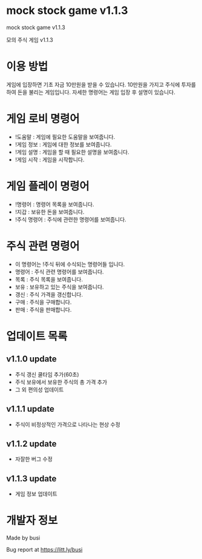 # mock stock game v1.1.3
mock stock game v1.1.3

모의 주식 게임 v1.1.3

# 이용 방법

게임에 입장하면 기초 자금 10만원을 받을 수 있습니다.
10만원을 가지고 주식에 투자를 하여 돈을 불리는 게임입니다.
자세한 명령어는 게임 입장 후 설명이 있습니다.


# 게임 로비 명령어

- !도움말 : 게임에 필요한 도움말을 보여줍니다.
- !게임 정보 : 게임에 대한 정보를 보여줍니다.
- !게임 설명 : 게임을 할 때 필요한 설명을 보여줍니다.
- !게임 시작 : 게임을 시작합니다.

# 게임 플레이 명령어

- !명령어 : 명령어 목록을 보여줍니다.
- !지갑 : 보유한 돈을 보여줍니다.
- !주식 명령어 : 주식에 관련한 명령어를 보여줍니다.

# 주식 관련 명령어

- 이 명령어는 !주식 뒤에 수식되는 명령어들 입니다.
- 명령어 : 주식 관련 명령어를 보여줍니다.
- 목록 : 주식 목록을 보여줍니다.
- 보유 : 보유하고 있는 주식을 보여줍니다.
- 갱신 : 주식 가격을 갱신합니다.
- 구매 : 주식을 구매합니다.
- 판매 : 주식을 판매합니다.

# 업데이트 목록

## v1.1.0 update

- 주식 갱신 쿨타임 추가(60초)
- 주식 보유에서 보유한 주식의 총 가격 추가 
- 그 외 편의성 업데이트

## v1.1.1 update

- 주식이 비정상적인 가격으로 나타나는 현상 수정

## v1.1.2 update

- 자잘한 버그 수정

## v1.1.3 update

- 게임 정보 업데이트


# 개발자 정보
Made by busi

Bug report at https://litt.ly/busi
